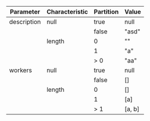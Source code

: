| Parameter   | Characteristic | Partition | Value  |
| ----------- | -------------- | --------- | ------ |
| description | null           | true      | null   |
|             |                | false     | "asd"  |
|             | length         | 0         | ""     |
|             |                | 1         | "a"    |
|             |                | > 0       | "aa"   |
| workers     | null           | true      | null   |
|             |                | false     | []     |
|             | length         | 0         | []     |
|             |                | 1         | [a]    |
|             |                | > 1       | [a, b] |
